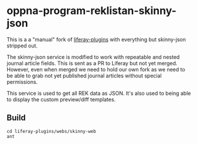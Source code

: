 # oppna-program-reklistan-skinny-json

This is a a "manual" fork of [liferay-plugins](https://github.com/liferay/liferay-plugins) with everything but skinny-json stripped out. 

The skinny-json service is modified to work with repeatable and nested journal article fields. This is sent as a PR to Liferay but not yet merged. However, even when merged we need to hold our own fork as we need to be able to grab not yet published journal articles without special permissions.

This service is used to get all REK data as JSON. It's also used to being able to display the custom preview/diff templates.

## Build

```
cd liferay-plugins/webs/skinny-web
ant
```
